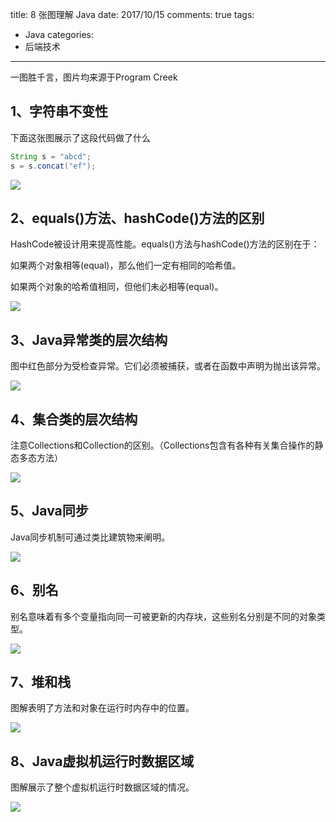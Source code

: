 title: 8 张图理解 Java
date: 2017/10/15
comments: true
tags: 
 - Java
categories: 
 - 后端技术
----------

一图胜千言，图片均来源于Program Creek [](https://www.programcreek.com/)

## 1、字符串不变性

下面这张图展示了这段代码做了什么

```java
String s = "abcd";
s = s.concat("ef");
```
![](http://mmsns.qpic.cn/mmsns/eZzl4LXykQxarEibIxzaFfxibZznAkQh1EJoLJU1Y6ibyIWTcfOs4ictNA/0?wx_lazy=1)

## 2、equals()方法、hashCode()方法的区别

HashCode被设计用来提高性能。equals()方法与hashCode()方法的区别在于：

如果两个对象相等(equal)，那么他们一定有相同的哈希值。

如果两个对象的哈希值相同，但他们未必相等(equal)。

![](http://mmbiz.qpic.cn/mmbiz_jpg/eZzl4LXykQxarEibIxzaFfxibZznAkQh1ELKypAia7Xngm8Rrqke6h3BWBRSLTOTgNQCzRRsoEMtZEq8qnfqO7X4A/640?wx_fmt=jpeg&tp=webp&wxfrom=5&wx_lazy=1)

## 3、Java异常类的层次结构

图中红色部分为受检查异常。它们必须被捕获，或者在函数中声明为抛出该异常。

![](http://mmbiz.qpic.cn/mmbiz_jpg/eZzl4LXykQxarEibIxzaFfxibZznAkQh1EKr8DE7Btv4Wn9SEt1vBzOqGn3H6ebMh1ib23DgR5LYnZkgcAOGzDXcA/640?wx_fmt=jpeg&tp=webp&wxfrom=5&wx_lazy=1)
## 4、集合类的层次结构

注意Collections和Collection的区别。（Collections包含有各种有关集合操作的静态多态方法）

![](http://mmbiz.qpic.cn/mmbiz_jpg/eZzl4LXykQxarEibIxzaFfxibZznAkQh1EH6icXCT40kUDiaYPvhybrHVOEhqsXiayW4Hgz57kd72kc8Hvu7bBj13LQ/640?wx_fmt=jpeg&tp=webp&wxfrom=5&wx_lazy=1)

## 5、Java同步

Java同步机制可通过类比建筑物来阐明。

![](http://mmbiz.qpic.cn/mmbiz_jpg/eZzl4LXykQxarEibIxzaFfxibZznAkQh1En7buV49RmtK9XxdcQvc8ILxbw2LicSDfsmGCNjd7yxz62Z4Va4sUDDA/640?wx_fmt=jpeg&tp=webp&wxfrom=5&wx_lazy=1)

## 6、别名

别名意味着有多个变量指向同一可被更新的内存块，这些别名分别是不同的对象类型。

![](http://mmbiz.qpic.cn/mmbiz_jpg/eZzl4LXykQxarEibIxzaFfxibZznAkQh1Es03MyWlC2pjyFohQAu13gsOldxZWsKDHnSr0assh9cc4tr3rhibbZ2Q/640?wx_fmt=jpeg&tp=webp&wxfrom=5&wx_lazy=1)

## 7、堆和栈

图解表明了方法和对象在运行时内存中的位置。

![](http://mmbiz.qpic.cn/mmbiz_png/eZzl4LXykQxarEibIxzaFfxibZznAkQh1Ek71knIAFeg7ngqDvB62iargv6M75asiaTx5Jmj9ns6svKMRuOxAVEHPQ/640?wx_fmt=png&tp=webp&wxfrom=5&wx_lazy=1)

## 8、Java虚拟机运行时数据区域

图解展示了整个虚拟机运行时数据区域的情况。

![](http://mmbiz.qpic.cn/mmbiz_jpg/eZzl4LXykQxarEibIxzaFfxibZznAkQh1EcKIFlcamNlkDNgvKyyUwCKuzRF0ibcVyaDfU7JnxzLVfIdL5jlaVP1w/640?wx_fmt=jpeg&tp=webp&wxfrom=5&wx_lazy=1)